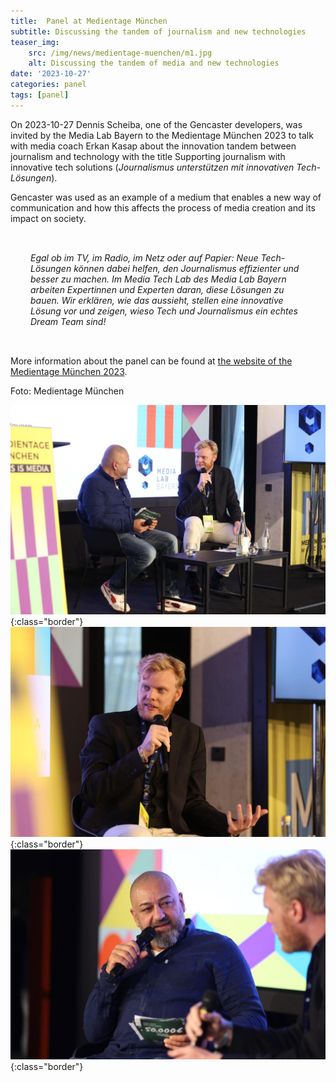 ```yaml
---
title:  Panel at Medientage München
subtitle: Discussing the tandem of journalism and new technologies
teaser_img:
    src: /img/news/medientage-muenchen/m1.jpg
    alt: Discussing the tandem of media and new technologies
date: '2023-10-27'
categories: panel
tags: [panel]
---
```


On 2023-10-27 Dennis Scheiba, one of the Gencaster developers, was invited by the Media Lab Bayern to the Medientage München 2023 to talk with media coach Erkan Kasap about the innovation tandem between journalism and technology with the title Supporting journalism with innovative tech solutions (*Journalismus unterstützen mit innovativen Tech-Lösungen*).

Gencaster was used as an example of a medium that enables a new way of communication and how this affects the process of media creation and its impact on society.

<div style="font-style: italic; padding: 2rem">
Egal ob im TV, im Radio, im Netz oder auf Papier: Neue Tech-Lösungen können dabei helfen, den Journalismus effizienter und besser zu machen. Im Media Tech Lab des Media Lab Bayern arbeiten Expertinnen und Experten daran, diese Lösungen zu bauen. Wir erklären, wie das aussieht, stellen eine innovative Lösung vor und zeigen, wieso Tech und Journalismus ein echtes Dream Team sind!
</div>

More information about the panel can be found at [the website of the Medientage München 2023](https://medientage.de/programm/panel/?id=190).

Foto: Medientage München

![slide](/img/news/medientage-muenchen/m1.jpg){:class="border"}
![slide](/img/news/medientage-muenchen/m2.jpg){:class="border"}
![slide](/img/news/medientage-muenchen/m3.jpg){:class="border"}
